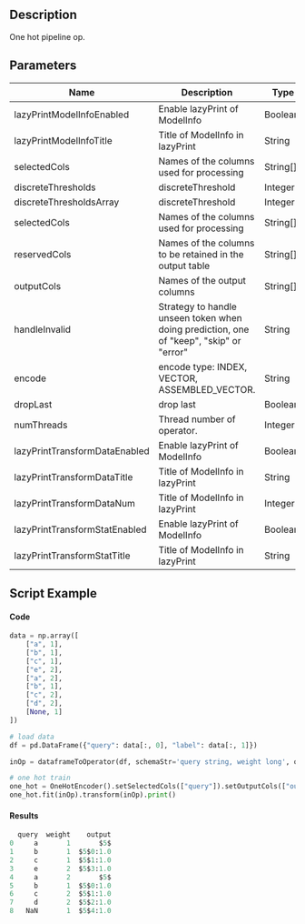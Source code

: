 ## Description
One hot pipeline op.

## Parameters
| Name | Description | Type | Required？ | Default Value |
| --- | --- | --- | --- | --- |
| lazyPrintModelInfoEnabled | Enable lazyPrint of ModelInfo | Boolean |  | false |
| lazyPrintModelInfoTitle | Title of ModelInfo in lazyPrint | String |  | null |
| selectedCols | Names of the columns used for processing | String[] | ✓ |  |
| discreteThresholds | discreteThreshold | Integer |  | -2147483648 |
| discreteThresholdsArray | discreteThreshold | Integer[] |  | null |
| selectedCols | Names of the columns used for processing | String[] | ✓ |  |
| reservedCols | Names of the columns to be retained in the output table | String[] |  | null |
| outputCols | Names of the output columns | String[] |  | null |
| handleInvalid | Strategy to handle unseen token when doing prediction, one of "keep", "skip" or "error" | String |  | "KEEP" |
| encode | encode type: INDEX, VECTOR, ASSEMBLED_VECTOR. | String |  | "ASSEMBLED_VECTOR" |
| dropLast | drop last | Boolean |  | true |
| numThreads | Thread number of operator. | Integer |  | 1 |
| lazyPrintTransformDataEnabled | Enable lazyPrint of ModelInfo | Boolean |  | false |
| lazyPrintTransformDataTitle | Title of ModelInfo in lazyPrint | String |  | null |
| lazyPrintTransformDataNum | Title of ModelInfo in lazyPrint | Integer |  | -1 |
| lazyPrintTransformStatEnabled | Enable lazyPrint of ModelInfo | Boolean |  | false |
| lazyPrintTransformStatTitle | Title of ModelInfo in lazyPrint | String |  | null |

## Script Example
#### Code
```python
data = np.array([
    ["a", 1],
    ["b", 1],
    ["c", 1],
    ["e", 2],
    ["a", 2],
    ["b", 1],
    ["c", 2],
    ["d", 2],
    [None, 1]
])

# load data
df = pd.DataFrame({"query": data[:, 0], "label": data[:, 1]})

inOp = dataframeToOperator(df, schemaStr='query string, weight long', op_type='batch')

# one hot train
one_hot = OneHotEncoder().setSelectedCols(["query"]).setOutputCols(["output"])
one_hot.fit(inOp).transform(inOp).print()
```

#### Results
```python
  query  weight    output
0     a       1       $5$
1     b       1  $5$0:1.0
2     c       1  $5$1:1.0
3     e       2  $5$3:1.0
4     a       2       $5$
5     b       1  $5$0:1.0
6     c       2  $5$1:1.0
7     d       2  $5$2:1.0
8   NaN       1  $5$4:1.0
```





